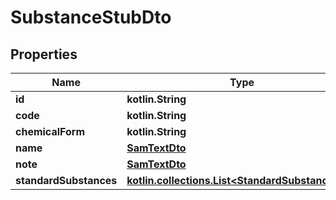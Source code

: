 
# SubstanceStubDto

## Properties
Name | Type | Description | Notes
------------ | ------------- | ------------- | -------------
**id** | **kotlin.String** |  |  [optional]
**code** | **kotlin.String** |  |  [optional]
**chemicalForm** | **kotlin.String** |  |  [optional]
**name** | [**SamTextDto**](SamTextDto.md) |  |  [optional]
**note** | [**SamTextDto**](SamTextDto.md) |  |  [optional]
**standardSubstances** | [**kotlin.collections.List&lt;StandardSubstanceDto&gt;**](StandardSubstanceDto.md) |  |  [optional]

